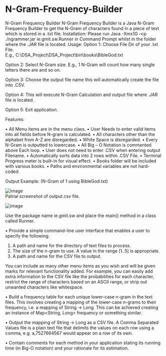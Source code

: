 # N-Gram-Frequency-Builder


N-Gram Frequency Builder
N-Gram Frequency Builder is a Java N-Gram Frequency Builder to get the N-Gram of characters found in a piece of text which is stored in a .txt file.
Installation:
Please run Java -Xmx1G –cp ./ngrammer.jar ie.gmit.sw.Runner in Command Prompt whilst in the folder where the .JAR file is located.
Usage:
Option 1: Choose File Dir of your .txt File.  
E.g., C:\DSA_Project\DSA_Project\bin\books\BibleGod.txt

Option 2: Select N-Gram size.
E.g., 1 N-Gram will count how many single letters there are and so on.

Option 3: Choose the output file name this will automatically create the file into .CSV.

Option 4: This will execute N-Gram Calculation and output file where .JAR file is located.

Option 5: Exit application.

Features:

•	All Menu items are in the menu class.
•	User Needs to enter valid items into all fields before N-gram is calculated.
•	All characters other than the alphabet from A-Z are disregarded.
•	White Space is disregarded.
•	Every N-Gram is outputted to lowercase.
•	All Big – O Notation is commented above Each loop.
•	User does not need to enter .CSV when entering output Filename.
•	Automatically sorts data into 2 rows within .CSV File.
•	Terminal Progress meter is built-in for visual effect.
•	Books folder will be included with various books.
•	Paths and environmental variables are not hard-coded.

Output Example: (N-Gram of 1 using BibleGod.txt)

![image](https://user-images.githubusercontent.com/80963667/162597511-0a602584-7329-4c26-8d34-43fee6e65625.png)   
Patrial screenshot of output.csv file.





![image](https://user-images.githubusercontent.com/80963667/160161330-90ebcde7-3be7-4f43-8a99-e89eb96deb5f.png)




Use the package name ie.gmit.sw and place the main() method in a class called
Runner. 

• Provide a simple command-line user interface that enables a user to specify the
following:

1. A path and name for the directory of text files to process.
2. The size of the n-gram to use. A value in the range [1..5] is appropriate.
3. A path and name for the CSV file to output.

You can include as many other menu items as you wish and will be given marks for
relevant functionality added. For example, you can easily add extra information to the
CSV file like the probabilities for each character, restrict the range of characters
based on an ASCII range, or strip out unwanted characters like whitespace.

• Build a frequency table for each unique lower-case n-gram in the text files. This
involves creating a mapping of the lower-case n-grams to their frequency, i.e. a
mapping of String → Long. This can be achieved creating an instance of Map<String,
Long> frequency or something similar.

• Output the mapping of String → Long as a CSV file. A Comma Separated Values file
is a plain text file that delimits the values on each row using a comma, e.g.
a,7527664567 would appear on a row of its own.

• Contain comments for each method in your application stating its running time (in
Big-O notation) and your rationale for its estimation.
